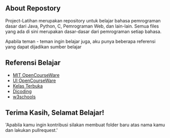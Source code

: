 ## About Repostory

Project-Latihan merupakan repository untuk belajar bahasa pemrograman dasar dari Java, Python, C, Pemrograman Web, dan lain-lain. Semua files yang ada di sini merupakan dasar-dasar dari pemrograman setiap bahasa. 

Apabila teman - teman ingin belajar juga, aku punya beberapa referensi yang dapat dijadikan sumber belajar

## Referensi Belajar

- [MIT OpenCourseWare](https://ocw.mit.edu/)
- [UI OpenCourseWare](https://ocw.ui.ac.id/)
- [Kelas Terbuka](https://www.youtube.com/channel/UCnrZ-UFSzeMSxKx_OHtwKsQ)
- [Dicoding](https://www.dicoding.com/)
- [w3schools](https://www.w3schools.com/)

## Terima Kasih, Selamat Belajar!

'Apabila kamu ingin kontribusi silakan membuat folder baru atas nama kamu dan lakukan pullrequest.'
